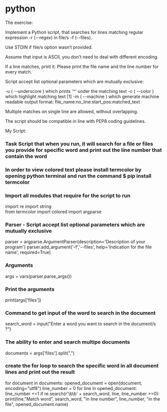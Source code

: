 # python
The exercise:

Implement a Python script, that searches for lines matching regular expression -r (--regex) in file/s -f (--files).

Use STDIN if file/s option wasn’t provided. 

Assume that input is ASCII, you don't need to deal with different encoding.

If a line matches, print it. Please print the file name and the line number for every match.



Script accept list optional parameters which are mutually exclusive:

-u ( --underscore ) which prints '^' under the matching text
-c ( --color ) which highlight matching text [1]
-m ( --machine ) which generate machine readable output
                  format: file_name:no_line:start_pos:matched_text

Multiple matches on single line are allowed, without overlapping.

The script should be compatible in line with PEP8 coding guidelines.


My Script:

### Task Script that when you run, it will search for a file or files you provide for specific word and print out the line number that contain the word ###

### In order to view colored text please install termcolor by opening python terminal and run the command $ pip install termcolor ###

### Import all modules that require for the script to run ###
import re
import  string  
from termcolor import colored
import argparse

### Parser - Script accept list optional parameters which are mutually exclusive ###
parser = argparse.ArgumentParser(description='Description of your program')
parser.add_argument('-f','--files', help='Indication for the file name', required=True)

### Arguments
args = vars(parser.parse_args())

### Print the arguments ###
print(args['files'])

### Command to get input of the word to search in the document ###
search_word = input("Enter a word you want to search in the document/s ?")

### The ability to enter and search multipe documents ###
documents = args['files'].split(",")

### create the for loop to search the specific word in all document lines and print out the result ###
for document in documents:
    opened_document = open(document, encoding="utf8")
    line_number = 0
    for line in opened_document:
        line_number +=1
        if re.search(r'\b\b' + search_word, line, line_number >=0):
            print(line,"Match word", search_word, "in line number", line_number, "in the file", opened_document.name)
